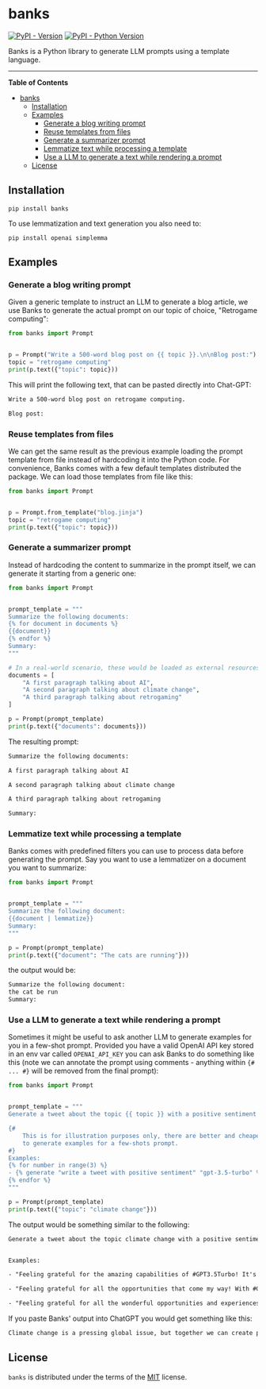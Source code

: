 # banks

[![PyPI - Version](https://img.shields.io/pypi/v/banks.svg)](https://pypi.org/project/banks)
[![PyPI - Python Version](https://img.shields.io/pypi/pyversions/banks.svg)](https://pypi.org/project/banks)

Banks is a Python library to generate LLM prompts using a template language.

-----

**Table of Contents**

- [banks](#banks)
  - [Installation](#installation)
  - [Examples](#examples)
    - [Generate a blog writing prompt](#generate-a-blog-writing-prompt)
    - [Reuse templates from files](#reuse-templates-from-files)
    - [Generate a summarizer prompt](#generate-a-summarizer-prompt)
    - [Lemmatize text while processing a template](#lemmatize-text-while-processing-a-template)
    - [Use a LLM to generate a text while rendering a prompt](#use-a-llm-to-generate-a-text-while-rendering-a-prompt)
  - [License](#license)

## Installation

```console
pip install banks
```

To use lemmatization and text generation you also need to:

```console
pip install openai simplemma
```

## Examples

### Generate a blog writing prompt

Given a generic template to instruct an LLM to generate a blog article, we
use Banks to generate the actual prompt on our topic of choice, "Retrogame computing":

```py
from banks import Prompt


p = Prompt("Write a 500-word blog post on {{ topic }}.\n\nBlog post:")
topic = "retrogame computing"
print(p.text({"topic": topic}))
```

This will print the following text, that can be pasted directly into Chat-GPT:

```txt
Write a 500-word blog post on retrogame computing.

Blog post:
```

### Reuse templates from files

We can get the same result as the previous example loading the prompt template from file
instead of hardcoding it into the Python code. For convenience, Banks comes with a few
default templates distributed the package. We can load those templates from file like this:

```py
from banks import Prompt


p = Prompt.from_template("blog.jinja")
topic = "retrogame computing"
print(p.text({"topic": topic}))
```

### Generate a summarizer prompt

Instead of hardcoding the content to summarize in the prompt itself, we can generate it
starting from a generic one:


```py
from banks import Prompt


prompt_template = """
Summarize the following documents:
{% for document in documents %}
{{document}}
{% endfor %}
Summary:
"""

# In a real-world scenario, these would be loaded as external resources from files or network
documents = [
    "A first paragraph talking about AI",
    "A second paragraph talking about climate change",
    "A third paragraph talking about retrogaming"
]

p = Prompt(prompt_template)
print(p.text({"documents": documents}))
```

The resulting prompt:

```txt
Summarize the following documents:

A first paragraph talking about AI

A second paragraph talking about climate change

A third paragraph talking about retrogaming

Summary:
```

### Lemmatize text while processing a template

Banks comes with predefined filters you can use to process data before generating the
prompt. Say you want to use a lemmatizer on a document you want to summarize:

```py
from banks import Prompt


prompt_template = """
Summarize the following document:
{{document | lemmatize}}
Summary:
"""

p = Prompt(prompt_template)
print(p.text({"document": "The cats are running"}))
```

the output would be:

```txt
Summarize the following document:
the cat be run
Summary:
```

### Use a LLM to generate a text while rendering a prompt

Sometimes it might be useful to ask another LLM to generate examples for you in a
few-shot prompt. Provided you have a valid OpenAI API key stored in an env var
called `OPENAI_API_KEY` you can ask Banks to do something like this (note we can
annotate the prompt using comments - anything within `{# ... #}` will be removed
from the final prompt):

```py
from banks import Prompt


prompt_template = """
Generate a tweet about the topic {{ topic }} with a positive sentiment.

{#
    This is for illustration purposes only, there are better and cheaper ways
    to generate examples for a few-shots prompt.
#}
Examples:
{% for number in range(3) %}
- {% generate "write a tweet with positive sentiment" "gpt-3.5-turbo" %}
{% endfor %}
"""

p = Prompt(prompt_template)
print(p.text({"topic": "climate change"}))
```

The output would be something similar to the following:
```txt
Generate a tweet about the topic climate change with a positive sentiment.


Examples:

- "Feeling grateful for the amazing capabilities of #GPT3.5Turbo! It's making my work so much easier and efficient. Thank you, technology!" #positivity #innovation

- "Feeling grateful for all the opportunities that come my way! With #GPT3.5Turbo, I am able to accomplish tasks faster and more efficiently. #positivity #productivity"

- "Feeling grateful for all the wonderful opportunities and experiences that life has to offer! #positivity #gratitude #blessed #gpt3.5turbo"
```

If you paste Banks' output into ChatGPT you would get something like this:
```txt
Climate change is a pressing global issue, but together we can create positive change! Let's embrace renewable energy, protect our planet, and build a sustainable future for generations to come. 🌍💚 #ClimateAction #PositiveFuture
```

## License

`banks` is distributed under the terms of the [MIT](https://spdx.org/licenses/MIT.html) license.
